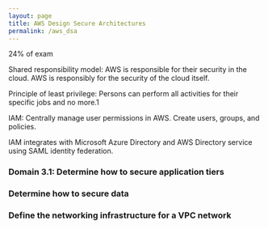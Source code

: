 ```yaml
---
layout: page
title: AWS Design Secure Architectures
permalink: /aws_dsa
---
```


24% of exam

Shared responsibility model: AWS is responsible for their security in the cloud. AWS is responsibly for the security
of the cloud itself.

Principle of least privilege: Persons can perform all activities for their specific jobs and no more.1

IAM: Centrally manage user permissions in AWS. Create users, groups, and policies.

IAM integrates with Microsoft Azure Directory and AWS Directory service using SAML identity federation.

### Domain 3.1: Determine how to secure application tiers

### Determine how to secure data


### Define the networking infrastructure for a VPC network
